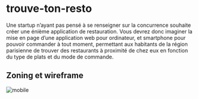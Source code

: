 # trouve-ton-resto
Une startup n’ayant pas pensé à se renseigner sur la concurrence souhaite créer une énième application de restauration.   Vous devrez donc imaginer la mise en page d’une application web pour ordinateur, et smartphone pour pouvoir commander à tout moment, permettant aux habitants de la région parisienne de trouver des restaurants à proximité de chez eux en fonction du type de plats et du mode de commande.

## Zoning et wireframe


![mobile](https://user-images.githubusercontent.com/16799647/144840630-c88096aa-9ebe-4b71-aacf-2acbaa0e3391.png)

